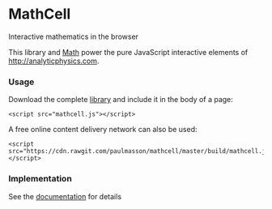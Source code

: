 # MathCell

Interactive mathematics in the browser

This library and [Math](https://github.com/paulmasson/math) power the pure JavaScript interactive elements of http://analyticphysics.com.

### Usage ###

Download the complete [library](https://raw.githubusercontent.com/paulmasson/mathcell/master/build/mathcell.js) and include it in the body of a page:

```
<script src="mathcell.js"></script>
```

A free online content delivery network can also be used:

```
<script src="https://cdn.rawgit.com/paulmasson/mathcell/master/build/mathcell.js"></script>
```

### Implementation ###

See the [documentation](https://paulmasson.github.io/mathcell/) for details
